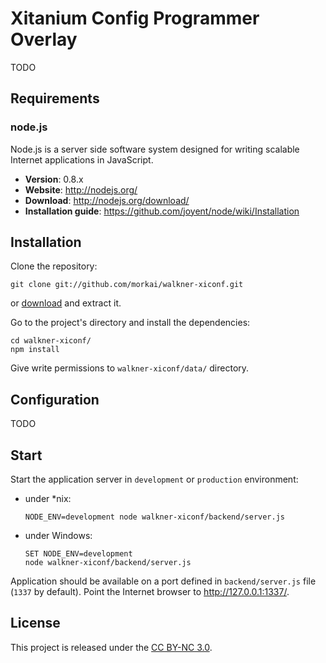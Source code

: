 # Xitanium Config Programmer Overlay

TODO

## Requirements

### node.js

Node.js is a server side software system designed for writing scalable
Internet applications in JavaScript.

  * __Version__: 0.8.x
  * __Website__: http://nodejs.org/
  * __Download__: http://nodejs.org/download/
  * __Installation guide__: https://github.com/joyent/node/wiki/Installation

## Installation

Clone the repository:

```
git clone git://github.com/morkai/walkner-xiconf.git
```

or [download](https://github.com/morkai/walkner-xiconf/zipball/master)
and extract it.

Go to the project's directory and install the dependencies:

```
cd walkner-xiconf/
npm install
```

Give write permissions to `walkner-xiconf/data/` directory.

## Configuration

TODO

## Start

Start the application server in `development` or `production` environment:

  * under *nix:

    ```
    NODE_ENV=development node walkner-xiconf/backend/server.js
    ```

  * under Windows:

    ```
    SET NODE_ENV=development
    node walkner-xiconf/backend/server.js
    ```

Application should be available on a port defined in `backend/server.js` file
(`1337` by default). Point the Internet browser to http://127.0.0.1:1337/.

## License

This project is released under the
[CC BY-NC 3.0](https://raw.github.com/morkai/walkner-xiconf/master/license.md).
